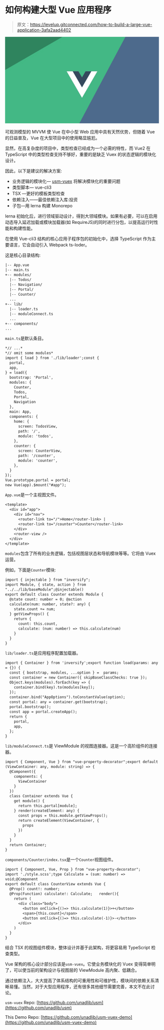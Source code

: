 # 如何构建大型 Vue 应用程序

> 原文：<https://levelup.gitconnected.com/how-to-build-a-large-vue-application-3afa2aad4402>

![](img/b6dfb7d594fc3188ca14427b01fe30ee.png)

可观测模型的 MVVM 使 Vue 在中小型 Web 应用中具有天然优势，但随着 Vue 的日益普及，Vue 在大型项目中的使用略显尴尬。

显然，在高复杂度的项目中，类型检查已经成为一个必需的特性，而 Vue2 在 TypeScript 中的类型检查支持不够好，重要的是缺乏 Vuex 的状态逻辑的模块化设计。

因此，以下是建议的解决方案:

*   业务逻辑的模块化— [usm-vuex](https://github.com/unadlib/usm) 将解决模块化的重要问题
*   类型脚本— vue-cli3
*   TSX —更好的模板类型检查
*   依赖注入——最佳依赖注入库:投资
*   子包—用 lerna 构建 Monorepo

lerna 初始化后，进行领域驱动设计，得到大领域模块。如果有必要，可以在启用动态导入延迟加载或模块加载器(如 RequireJS)的同时进行分包，以提高运行时性能和构建性能。

在使用 Vue-cli3 结构的核心应用子程序包的初始化中，选择 TypeScript 作为主要语言，它会自动引入 Webpack ts-loder。

这是核心目录结构:

```
|-- App.vue
|-- main.ts
+-- modules/
  |-- Todos/
  |-- Navigation/
  |-- Portal/
  |-- Counter/
  ...
+-- lib/
  |-- loader.ts
  |-- moduleConnect.ts
  ...
+-- components/
...
```

`main.ts`是默认条目。

```
*// ...*
*// omit some modules*
import { load } from './lib/loader';const {
  portal,
  app,
} = load({
  bootstrap: 'Portal',
  modules: {
    Counter,
    Todos,
    Portal,
    Navigation
  },
  main: App,
  components: {
    home: {
      screen: TodosView,
      path: '/',
      module: 'todos',
    },
    counter: {
      screen: CounterView,
      path: '/counter',
      module: 'counter',
    },
  }
});
Vue.prototype.portal = portal;
new Vue(app).$mount("#app");
```

`App.vue`是一个主视图文件。

```
<template>
  <div id="app">
    <div id="nav">
      <router-link to="/">Home</router-link> |
      <router-link to="/counter">Counter</router-link> 
    </div>
    <router-view />
  </div>
</template>
```

`modules`包含了所有的业务逻辑，包括视图层状态和导航模块等等。它将由 Vuex 运营。

例如，下面是`Counter`模块:

```
import { injectable } from "inversify";
import Module, { state, action } from "../../lib/baseModule";@injectable()
export default class Counter extends Module {
  @state count: number = 0; @action
  calculate(num: number, state?: any) {
    state.count += num;
  } getViewProps() {
    return {
      count: this.count,
      calculate: (num: number) => this.calculate(num)
    }
  }
}
```

`lib/loader.ts`是应用程序配置加载器。

```
import { Container } from 'inversify';export function load(params: any = {}) {
  const { bootstrap, modules, ...option } =  params;
  const container = new Container({ skipBaseClassChecks: true });
  Object.keys(modules).forEach(key => {
    container.bind(key).to(modules[key]);
  });
  container.bind("AppOptions").toConstantValue(option);
  const portal: any = container.get(bootstrap);
  portal.bootstrap();
  const app = portal.createApp();
  return {
    portal,
    app,
  };
}
```

`lib/moduleConnect.ts`是 ViewModule 的视图连接器。这是一个高阶组件的连接器。

```
import { Component, Vue } from "vue-property-decorator";export default (ViewContainer: any, module: string) => {
  @Component({
    components: {
      ViewContainer
    }
  })
  class Container extends Vue {
    get module() {
      return this.portal[module];
    } render(createElement: any) {
      const props = this.module.getViewProps();
      return createElement(ViewContainer, {
        props
      })
    }
  }
  return Container;
}
```

`components/Counter/index.tsx`是一个`Counter`视图组件。

```
import { Component, Vue, Prop } from "vue-property-decorator";
import './style.scss';type Calculate = (sum: number) => void;@Component
export default class CounterView extends Vue {
  @Prop() count!: number;
  @Prop(Function) calculate!: Calculate;   render(){
    return (
      <div class="body">
        <button onClick={()=> this.calculate(1)}>+</button>
        <span>{this.count}</span>
        <button onClick={()=> this.calculate(-1)}>-</button>
      </div>
    )
  }
}
```

结合 TSX 的视图组件模块，整体设计并基于此架构，将更容易用 TypeScript 检查类型。

Vue 架构的核心设计部分应该是`usm-vuex`。它使业务模块化的 Vuex 变得简单明了，可以使当前的架构设计与视图层的 ViewModule 高内聚、低耦合。

通过依赖注入，大大提高了体系结构的可重用性和可维护性，模块间的依赖关系清晰易懂。当然，对于大型应用程序，还有很多其他细节需要完善，本文不在此讨论。

`usm-vuex` Repo: [https://github.com/unadlib/usm](https://github.com/unadlib/usm)

This Demo Repo: [https://github.com/unadlib/usm-vuex-demo](https://github.com/unadlib/usm-vuex-demo)
